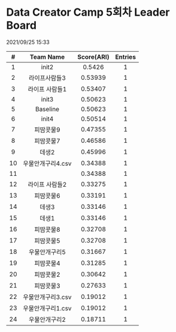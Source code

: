 # Data Creator Camp 5회차 Leader Board
2021/09/25 15:33

|#|Team Name|Score(ARI)|Entries|  
|:---:|:---:|:---:|:---:|  
|1|init2|0.5426|1|  
|2|라이프사람들3|0.53939|1|  
|3|라이프 사람들1|0.53407|1|  
|4|init3|0.50623|1|  
|5|Baseline|0.50623|1|  
|6|init4|0.50514|1|  
|7|피땀콧물9|0.47355|1|  
|8|피땀콧물7|0.46586|1|  
|9|데생2|0.45996|1|  
|10|우물안개구리4.csv|0.34388|1|  
|11||0.34388|1|  
|12|라이프 사람들2|0.33275|1|  
|13|피땀콧물6|0.33191|1|  
|14|데생3|0.33146|1|  
|15|데생1|0.33146|1|  
|16|피땀콧물8|0.32708|1|  
|17|피땀콧물5|0.32708|1|  
|18|우물안개구리5|0.31667|1|  
|19|피땀콧물4|0.31285|1|  
|20|피땀콧물2|0.30642|1|  
|21|피땀콧물3|0.27633|1|  
|22|우물안개구리3.csv|0.19012|1|  
|23|우물안개구리1.csv|0.19012|1|  
|24|우물안개구리2|0.18711|1|  
